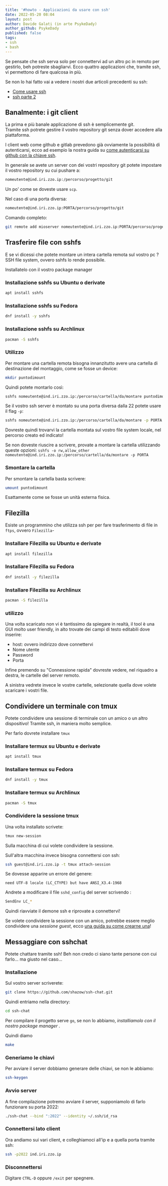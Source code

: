 ```yaml
---
title: '#howto - Applicazioni da usare con ssh' 
date: 2022-05-20 08:04
layout: post 
author: Davide Galati (in arte PsykeDady)
author_github: PsykeDady 
published: false
tags: 
- ssh 
- bash
---
```


Se pensate che ssh serva solo per connettervi ad un altro pc in remoto per gestirlo, beh potreste sbagliarvi. 
Ecco quattro applicazioni che, tramite ssh, vi permettono di fare qualcosa in più.




Se non lo hai fatto vai a vedere i nostri due articoli precedenti su ssh: 

- [Come usare  ssh](https://linuxhub.it/articles/howto-usare-ssh)  
- [ssh parte 2](https://linuxhub.it/articles/howto-usare-ssh-pt2)  



## Banalmente: i git client

La prima e più banale applicazione di ssh è semplicemente git.  
Tramite ssh potrete gestire il vostro repository git senza dover accedere alla piattaforma. 



I client web come github e gitlab prevedono già ovviamente la possibilità di autenticarsi, ecco ad esempio la nostra guida su [come autenticarsi su github con la chiave ssh](https://linuxhub.it/articles/howto-utilizzo-di-ssh-per-connettersi-a-github/).



In generale se avete un server con dei vostri repository git potete impostare il vostro repository su cui pushare a:

```bash
nomeutente@ind.iri.zzo.ip:/percorso/progetto/git
```

Un po' come se doveste usare `scp`. 

Nel caso di una porta diversa: 

```bash
nomeutente@ind.iri.zzo.ip:PORTA/percorso/progetto/git
```



Comando completo: 

```bash
git remote add mioserver nomeutente@ind.iri.zzo.ip:PORTA/percorso/progetto/git
```



## Trasferire file con sshfs 

E se vi dicessi che potete montare un intera cartella remota sul vostro pc ? SSH file system, ovvero sshfs lo rende possibile. 



Installatelo con il vostro package manager

### Installazione sshfs su Ubuntu o derivate

```bash
apt install sshfs
```



### Installazione sshfs su Fedora

```bash
dnf install -y sshfs
```



### Installazione sshfs su Archlinux 

```bash
pacman -S sshfs
```



### Utilizzo 

Per montare una cartella remota bisogna innanzitutto avere una cartella di destinazione del montaggio, come se fosse un device: 

```bash
mkdir puntodimount
```



Quindi potete montarlo così: 

```bash 
sshfs nomeutente@ind.iri.zzo.ip:/percorso/cartella/da/montare puntodimount
```



Se il vostro ssh server è montato su una porta diversa dalla 22 potete usare il flag `-p`: 

```bash
sshfs nomeutente@ind.iri.zzo.ip:/percorso/cartella/da/montare -p PORTA
```

 

Dovreste quindi trovarvi la cartella montata sul vostro file system locale, nel percorso creato ed indicato!



Se non doveste riuscire a scrivere, provate a montare la cartella utilizzando queste opzioni: 
`sshfs -o rw,allow_other nomeutente@ind.iri.zzo.ip:/percorso/cartella/da/montare -p PORTA`

### Smontare la cartella

Per smontare la cartella basta scrivere: 

```bash
umount puntodimount
```



Esattamente come se fosse un unità esterna fisica.

## Filezilla

Esiste un programmino che utilizza ssh per per fare trasferimento di file in `ftps`, ovvero `Filezilla`-



### Installare Filezilla su Ubuntu e derivate

```bash
apt install filezilla
```



### Installare Filezilla su Fedora 

```bash
dnf install -y filezilla
```



### Installare Filezilla su Archlinux 

```bash
pacman -S filezilla
```

### utilizzo 
Una volta scaricato non vi è tantissimo da spiegare in realtà, il tool è una GUI molto user friendly, in alto trovate dei campi di testo editabili dove inserire: 

- host: ovvero indirizzo dove connettervi
- Nome utente
- Password
- Porta 



Infine premendo su "Connessione rapida" dovreste vedere, nel riquadro a destra, le cartelle del server remoto. 

A sinistra vedrete invece le vostre cartelle, selezionate quella dove volete scaricare i vostri file.

## Condividere un terminale con tmux

Potete condividere una sessione di terminale con un amico o un altro dispositivo! Tramite ssh, in maniera molto semplice.

Per farlo dovrete installare `tmux`



### Installare termux su Ubuntu e derivate

```bash
apt install tmux
```



### Installare termux su Fedora 

```bash
dnf install -y tmux
```



### Installare termux su Archlinux 

```bash
pacman -S tmux
```



### Condividere la sessione tmux

Una volta installato scrivete: 

```bash
tmux new-session 
```



Sulla macchina di cui volete condividere la sessione.



Sull'altra macchina invece bisogna connettersi con ssh:



```bash 
ssh guest@ind.iri.zzo.ip -t tmux attach-session 
```



Se dovesse apparire un errore del genere: 
```
need UTF-8 locale (LC_CTYPE) but have ANSI_X3.4-1968
```



Andrete a modificare il file `sshd_config` del server scrivendo : 

```bash
SendEnv LC_*
```



Quindi riavviate il demone ssh e riprovate a connettervi!

Se volete condividere la sessione con un amico, potrebbe essere meglio condividere una *sessione guest*, ecco [una guida su come crearne una](https://linuxhub.it/articles/howto-creare-un-utente-guest-su-linux/)!



## Messaggiare con sshchat

Potete chattare tramite ssh! Beh non credo ci siano tante persone con cui farlo... ma giusto nel caso...

### Installazione 

Sul vostro server scriverete: 

```bash
git clone https://github.com/shazow/ssh-chat.git 
```



Quindi entriamo nella directory: 

```bash
cd ssh-chat 
```



Per compilare il progetto serve `go`, se non lo abbiamo, *installiamolo con il nostro package manager* .

Quindi diamo 

```bash
make 
```



### Generiamo le chiavi 

Per avviare il server dobbiamo generare delle chiavi, se non le abbiamo: 
```bash
ssh-keygen
```



### Avvio server

A fine compilazione potremo avviare il server, supponiamolo di farlo funzionare su porta 2022:

```bash
./ssh-chat --bind ":2022" --identity ~/.ssh/id_rsa
```



### Connettersi lato client

Ora andiamo sui vari client, e colleghiamoci all'ip e a quella porta tramite ssh: 

```bash
ssh -p2022 ind.iri.zzo.ip
```



### Disconnettersi

Digitare `CTRL-D` oppure `/exit` per spegnere.
